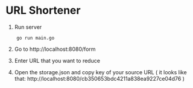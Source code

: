# URL Shortener

1. Run server

```
    go run main.go
```

2. Go to http://localhost:8080/form 

3. Enter URL that you want to reduce

4. Open the storage.json and copy key of your source URL (
    it looks like that: http://localhost:8080/cb350653bdc4211a838ea9227ce04d76
)
